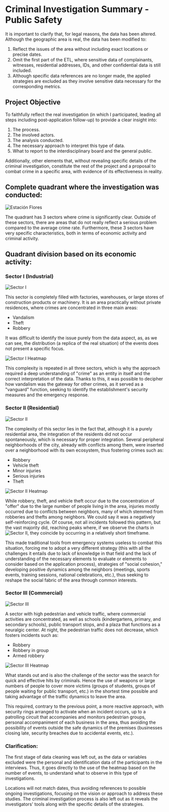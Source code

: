 # Criminal Investigation Summary - Public Safety

It is important to clarify that, for legal reasons, the data has been altered. Although the geographic area is real, the data has been modified to:

1. Reflect the issues of the area without including exact locations or precise dates.
2. Omit the first part of the ETL, where sensitive data of complainants, witnesses, residential addresses, IDs, and other confidential data is still included.
3. Although specific data references are no longer made, the applied strategies are excluded as they involve sensitive data necessary for the corresponding metrics.

## Project Objective

To faithfully reflect the real investigation (in which I participated, leading all steps including post-application follow-up) to provide a clear insight into:

1. The process.
2. The involved actors.
3. The analysis conducted.
4. The necessary approach to interpret this type of data.
5. What to report to the interdisciplinary board and the general public.

Additionally, other elements that, without revealing specific details of the criminal investigation, constitute the rest of the project and a proposal to combat crime in a specific area, with evidence of its effectiveness in reality.

## Complete quadrant where the investigation was conducted:

![Estación Flores](img/cuadrante_completo.jpg)

The quadrant has 3 sectors where crime is significantly clear. Outside of these sectors, there are areas that do not really reflect a serious problem compared to the average crime rate. Furthermore, these 3 sectors have very specific characteristics, both in terms of economic activity and criminal activity.

## Quadrant division based on its economic activity:

### Sector I (Industrial)

![Sector I](img/sectorI.jpg)

This sector is completely filled with factories, warehouses, or large stores of construction products or machinery. It is an area practically without private residences, where crimes are concentrated in three main areas:

- Vandalism
- Theft
- Robbery

It was difficult to identify the issue purely from the data aspect, as, as we can see, the distribution (a replica of the real situation) of the events does not present a specific focus.

![Sector I Heatmap](img/sector1heatmap.jpg)

This complexity is repeated in all three sectors, which is why the approach required a deep understanding of "crime" as an entity in itself and the correct interpretation of the data. Thanks to this, it was possible to decipher how vandalism was the gateway for other crimes, as it served as a "vanguard" function, seeking to identify the establishment's security measures and the emergency response.

### Sector II (Residential)

![Sector II](img/sectorII.jpg)

The complexity of this sector lies in the fact that, although it is a purely residential area, the integration of the residents did not occur spontaneously, which is necessary for proper integration. Several peripheral neighborhoods of the city, already with conflicts among them, were inserted over a neighborhood with its own ecosystem, thus fostering crimes such as:

- Robbery
- Vehicle theft
- Minor injuries
- Serious injuries
- Theft

![Sector II Heatmap](img/sector2heatmap.jpg)

While robbery, theft, and vehicle theft occur due to the concentration of "offer" due to the large number of people living in the area, injuries mostly occurred due to conflicts between neighbors, many of which stemmed from robberies and thefts among neighbors. We could say it was a negatively self-reinforcing cycle. Of course, not all incidents followed this pattern, but the vast majority did, reaching peaks where, if we observe the charts in ![Sector II](sectorii.ipynb), they coincide by occurring in a relatively short timeframe.

This made traditional tools from emergency systems useless to combat this situation, forcing me to adopt a very different strategy (this with all the challenges it entails due to lack of knowledge in that field and the lack of understanding of the necessary elements to evaluate or elements to consider based on the application process), strategies of "social cohesion," developing positive dynamics among the neighbors (meetings, sports events, training sessions, national celebrations, etc.), thus seeking to reshape the social fabric of the area through common interests.

### Sector III (Commercial)

![Sector III](img/sectorIII.jpg)

A sector with high pedestrian and vehicle traffic, where commercial activities are concentrated, as well as schools (kindergartens, primary, and secondary schools), public transport stops, and a plaza that functions as a neuralgic center. At night, the pedestrian traffic does not decrease, which fosters incidents such as:

- Robbery
- Robbery in group
- Armed robbery

![Sector III Heatmap](img/sector3heatmap.jpg)

What stands out and is also the challenge of the sector was the search for quick and effective hits by criminals. Hence the use of weapons or large numbers of people to cover more victims (groups of students, groups of people waiting for public transport, etc.) in the shortest time possible and taking advantage of the traffic dynamics to leave the area.

This required, contrary to the previous point, a more reactive approach, with security rings arranged to activate when an incident occurs, up to a patrolling circuit that accompanies and monitors pedestrian groups, personal accompaniment of each business in the area, thus avoiding the possibility of events outside the safe dynamics of the premises (businesses closing late, security breaches due to accidental events, etc.).

### Clarification:

The first stage of data cleaning was left out, as the data or variables excluded were the personal and identification data of the participants in the interviews. Thus, it goes directly to the use of the heatmap based on the number of events, to understand what to observe in this type of investigations.

Locations will not match dates, thus avoiding references to possible ongoing investigations, focusing on the vision or approach to address these studies. The criminal investigation process is also left out as it reveals the investigators' tools along with the specific details of the strategies.
